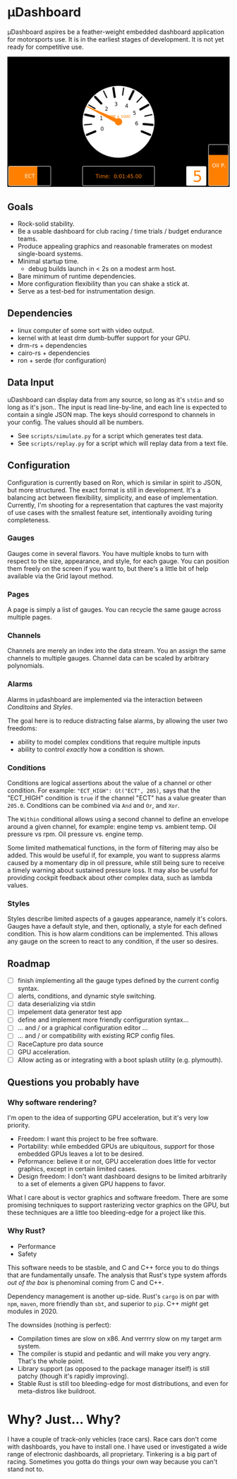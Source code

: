 # &mu;Dashboard

&mu;Dashboard aspires be a feather-weight embedded dashboard application for
motorsports use. It is in the earliest stages of development. It is not yet 
ready for competitive use.

![Screenshot](screenshot.png?raw=true "Screenshot")

## Goals
 - Rock-solid stability.
 - Be a usable dashboard for club racing / time trials / budget endurance teams.
 - Produce appealing graphics and reasonable framerates on modest single-board systems.
 - Minimal startup time.
   - debug builds launch in < 2s on a modest arm host.
 - Bare minimum of runtime dependencies.
 - More configuration flexibility than you can shake a stick at.
 - Serve as a test-bed for instrumentation design.

## Dependencies

- linux computer of some sort with video output.
- kernel with at least drm dumb-buffer support for your GPU.
- drm-rs + dependencies
- cairo-rs + dependencies
- ron + serde (for configuration)

## Data Input

uDashboard can display data from any source, so long as it's `stdin`
and so long as it's json.. The input is read line-by-line, and each
line is expected to contain a single JSON map. The keys should
correspond to channels in your config. The values should all be
numbers.

- See `scripts/simulate.py` for a script which generates test data.
- See `scripts/replay.py` for a script which will replay data from a text file.

## Configuration

Configuration is currently based on Ron, which is similar in spirit to JSON,
but more structured. The exact format is still in development. It's a balancing
act between flexibility, simplicity, and ease of implementation. Currently, 
I'm shooting for a representation that captures the vast majority of use cases
with the smallest feature set, intentionally avoiding turing completeness.

### Gauges

Gauges come in several flavors. You have multiple knobs to turn with respect to
the size, appearance, and style, for each gauge. You can position them freely on
the screen if you want to, but there's a little bit of help available via the
Grid layout method.

### Pages

A page is simply a list of gauges. You can recycle the same gauge across multiple 
pages.

### Channels

Channels are merely an index into the data stream. You an assign the same 
channels to multiple gauges. Channel data can be scaled by arbitrary polynomials.

### Alarms

Alarms in &mu;dashboard are implemented via the interaction between *Conditoins*
and *Styles*.

The goal here is to reduce distracting false alarms, by allowing the user two freedoms:
- ability to model complex conditions that require multiple inputs
- ability to control *exactly* how a condition is shown.

### Conditions

Conditions are logical assertions about the value of a channel or other condition.
For example: `"ECT_HIGH": Gt("ECT", 205)`, says that the "ECT_HIGH" condition is `true`
if the channel "ECT" has a value greater than `205.0`. Conditions can be combined
via `And` and `Or`, and `Xor`.

The `Within` conditional allows using a second channel to define an envelope
around a given channel, for example: engine temp vs. ambient temp. Oil pressure vs rpm.
Oil pressure vs. engine temp.

Some limited mathematical functions, in the form of filtering may also be added. This would be
useful if, for example, you want to suppress alarms caused by a momentary dip in oil pressure,
while still being sure to receive a timely warning about sustained pressure loss. It may also
be useful for providing cockpit feedback about other complex data, such as lambda values.

### Styles

Styles describe limited aspects of a gauges appearance, namely it's colors. Gauges
have a default style, and then, optionally, a style for each defined condition. This
is how alarm conditions can be implemented. This allows any gauge on the screen to react
to any condition, if the user so desires.

## Roadmap

- [ ] finish implementing all the gauge types defined by the current config syntax.
- [ ] alerts, conditions, and dynamic style switching.
- [ ] data deserializing via stdin
- [ ] impelement data generator test app
- [ ] define and implement more friendly configuration syntax...
- [ ] ... and / or a graphical configuration editor ...
- [ ] ... and / or compatibility with existing RCP config files.
- [ ] RaceCapture pro data source
- [ ] GPU acceleration.
- [ ] Allow acting as or integrating with a boot splash utility (e.g. plymouth).

## Questions you probably have

### Why software rendering?

I'm open to the idea of supporting GPU acceleration, but it's very low priority.
 
 - Freedom: I want this project to be free software.
 - Portability: while embedded GPUs are ubiquitous, *support* for those embedded GPUs leaves a lot to be desired.
 - Peformance: believe it or not, GPU acceleration does little for vector graphics, except in certain limited cases.
 - Design freedom: I don't want dashboard designs to be limited arbitrarily to a set of elements a given GPU happens to favor.

What I care about is vector graphics and software freedom. There are some promising techniques to support rasterizing
vector graphics on the GPU, but these techniques are a little too bleeding-edge for a project like this.

### Why Rust?

 * Performance
 * Safety

This software needs to be stasble, and C and C++ force you to do things that are fundamentally unsafe. 
The analysis that Rust's type system affords *out of the box* is phenominal coming from C and C++.

Dependency management is another up-side. Rust's `cargo` is on par with `npm`, `maven`,
more friendly than `sbt`, and superior to `pip`. C++ *might* get modules in 2020.

The downsides (nothing is perfect):
 - Compilation times are slow on x86. And verrrry slow on my target arm system.
 - The compiler is stupid and pedantic and will make you very angry. That's the whole point.
 - Library support (as opposed to the package manager itself) is still patchy (though it's rapidly improving).
 - Stable Rust is still too bleeding-edge for most distributions, and even for meta-distros like buildroot.
  
# Why? Just... Why?

I have a couple of track-only vehicles (race cars). Race cars don't come with dashboards,
you have to install one. I have used or investigated a wide range of electronic dashboards,
all proprietary. Tinkering is a big part of racing. Sometimes you gotta do things your own way
because you can't stand not to.
